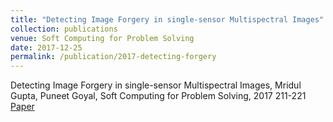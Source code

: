 ```yaml
---
title: "Detecting Image Forgery in single-sensor Multispectral Images"
collection: publications
venue: Soft Computing for Problem Solving
date: 2017-12-25
permalink: /publication/2017-detecting-forgery
---
```

Detecting Image Forgery in single-sensor Multispectral Images, Mridul Gupta, Puneet Goyal, Soft Computing for Problem Solving, 2017 211-221\
[Paper](http://mridulgupta9.github.io/files/forgery.pdf)


